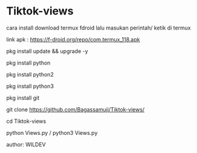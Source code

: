 # Tiktok-views
cara install download termux fdroid
lalu masukan perintah/ ketik di termux

link apk : https://f-droid.org/repo/com.termux_118.apk

pkg install update && upgrade -y

pkg install python

pkg install python2

pkg install python3

pkg install git

git clone https://github.com/Bagassamuji/Tiktok-views/

cd Tiktok-views

python Views.py / python3 Views.py

author: WILDEV
